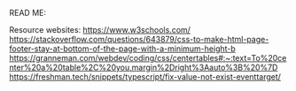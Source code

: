 READ ME:

Resource websites:
https://www.w3schools.com/
https://stackoverflow.com/questions/643879/css-to-make-html-page-footer-stay-at-bottom-of-the-page-with-a-minimum-height-b
https://granneman.com/webdev/coding/css/centertables#:~:text=To%20center%20a%20table%2C%20you,margin%2Dright%3Aauto%3B%20%7D
https://freshman.tech/snippets/typescript/fix-value-not-exist-eventtarget/